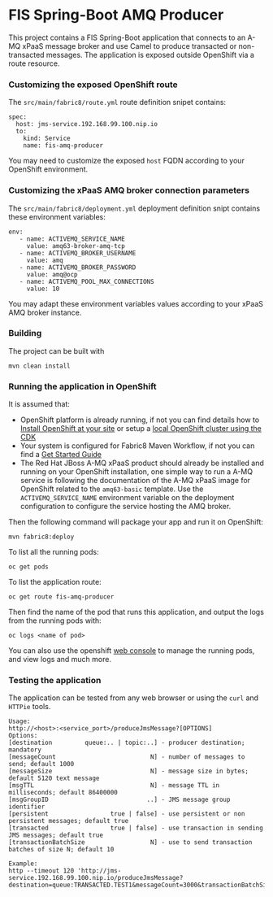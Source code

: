 # FIS Spring-Boot AMQ Producer

This project contains a FIS Spring-Boot application that connects to an A-MQ xPaaS message broker and use Camel to 
produce transacted or non-transacted messages.
The application is exposed outside OpenShift via a route resource.

### Customizing the exposed OpenShift route

The `src/main/fabric8/route.yml` route definition snipet contains:

	spec:
	  host: jms-service.192.168.99.100.nip.io
	  to:
	    kind: Service
	    name: fis-amq-producer

You may need to customize the exposed `host` FQDN according to your OpenShift environment.

### Customizing the xPaaS AMQ broker connection parameters

The `src/main/fabric8/deployment.yml` deployment definition snipt contains these environment variables:

	env:
       - name: ACTIVEMQ_SERVICE_NAME
         value: amq63-broker-amq-tcp
       - name: ACTIVEMQ_BROKER_USERNAME
         value: amq
       - name: ACTIVEMQ_BROKER_PASSWORD
         value: amq@ocp
       - name: ACTIVEMQ_POOL_MAX_CONNECTIONS
         value: 10

You may adapt these environment variables values according to your xPaaS AMQ broker instance.

### Building

The project can be built with

    mvn clean install

### Running the application in OpenShift

It is assumed that:
- OpenShift platform is already running, if not you can find details how to [Install OpenShift at your site](https://docs.openshift.com/container-platform/3.5/install_config/index.html) or setup a [local OpenShift cluster using the CDK](https://access.redhat.com/documentation/en-us/red_hat_container_development_kit/3.1/html/getting_started_guide/index)
- Your system is configured for Fabric8 Maven Workflow, if not you can find a [Get Started Guide](https://access.redhat.com/documentation/en/red-hat-jboss-middleware-for-openshift/3/single/red-hat-jboss-fuse-integration-services-20-for-openshift/)
- The Red Hat JBoss A-MQ xPaaS product should already be installed and running on your OpenShift installation, one simple way to run a A-MQ service is following the documentation of the A-MQ xPaaS image for OpenShift related to the `amq63-basic` template. Use the `ACTIVEMQ_SERVICE_NAME` environment variable on the deployment configuration to configure the service hosting the AMQ broker.

Then the following command will package your app and run it on OpenShift:

    mvn fabric8:deploy

To list all the running pods:

    oc get pods
    
To list the application route:

	oc get route fis-amq-producer

Then find the name of the pod that runs this application, and output the logs from the running pods with:

    oc logs <name of pod>

You can also use the openshift [web console](https://docs.openshift.com/enterprise/3.1/getting_started/developers/developers_console.html#tutorial-video) to manage the
running pods, and view logs and much more.

### Testing the application

The application can be tested from any web browser or using the `curl` and `HTTPie` tools.

	Usage:
	http://<host>:<service_port>/produceJmsMessage?[OPTIONS]
	Options:
	[destination         queue:.. | topic:..] - producer destination; mandatory
	[messageCount                          N] - number of messages to send; default 1000
	[messageSize                           N] - message size in bytes; default 5120 text message
	[msgTTL                                N] - message TTL in milliseconds; default 86400000
	[msgGroupID                           ..] - JMS message group identifier
	[persistent                 true | false] - use persistent or non persistent messages; default true
	[transacted                 true | false] - use transaction in sending JMS messages; default true
	[transactionBatchSize                  N] - use to send transaction batches of size N; default 10
	
	Example:
	http --timeout 120 'http://jms-service.192.168.99.100.nip.io/produceJmsMessage?destination=queue:TRANSACTED.TEST1&messageCount=3000&transactionBatchSize=100'